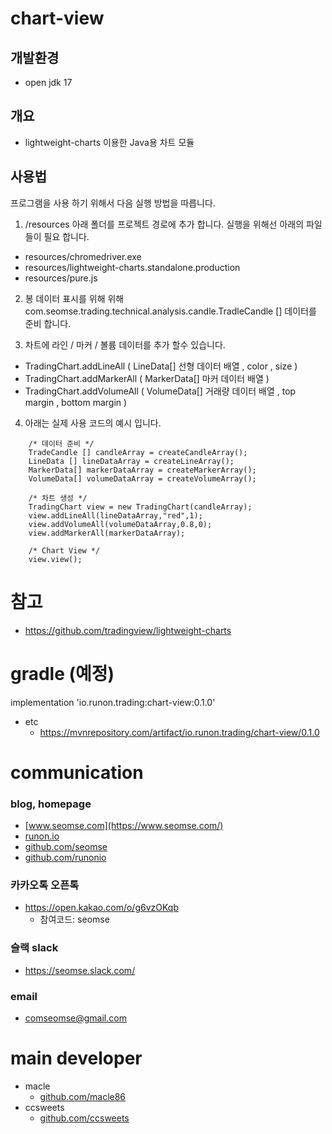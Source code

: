 # chart-view

## 개발환경
- open jdk 17

## 개요
- lightweight-charts 이용한 Java용 차트 모듈 

## 사용법
프로그램을 사용 하기 위해서 다음 실행 방법을 따릅니다.

1. /resources 아래 폴더를 프로젝트 경로에 추가 합니다. 실행을 위해선 아래의 파일들이 필요 합니다. 
 * resources/chromedriver.exe
 * resources/lightweight-charts.standalone.production
 * resources/pure.js

2. 봉 데이터 표시를 위해 위해 com.seomse.trading.technical.analysis.candle.TradleCandle [] 데이터를 준비 합니다.

3. 차트에 라인 / 마커 / 볼륨 데이터를 추가 할수 있습니다.
* TradingChart.addLineAll ( LineData[] 선형 데이터 배열 , color , size )
* TradingChart.addMarkerAll ( MarkerData[] 마커 데이터 배열 )
* TradingChart.addVolumeAll ( VolumeData[] 거래량 데이터 배열 , top margin , bottom margin )

4. 아래는 실제 사용 코드의 예시 입니다.

```
    /* 데이터 준비 */
    TradeCandle [] candleArray = createCandleArray();
    LineData [] lineDataArray = createLineArray();
    MarkerData[] markerDataArray = createMarkerArray();
    VolumeData[] volumeDataArray = createVolumeArray();

    /* 차트 생성 */
    TradingChart view = new TradingChart(candleArray);
    view.addLineAll(lineDataArray,"red",1);
    view.addVolumeAll(volumeDataArray,0.8,0);
    view.addMarkerAll(markerDataArray);
    
    /* Chart View */
    view.view();
```


# 참고
 - https://github.com/tradingview/lightweight-charts

# gradle (예정)
implementation 'io.runon.trading:chart-view:0.1.0'
- etc
    - https://mvnrepository.com/artifact/io.runon.trading/chart-view/0.1.0

# communication
### blog, homepage
- [www.seomse.com](https://www.seomse.com/)
- [runon.io](https://runon.io)
- [github.com/seomse](https://github.com/seomse)
- [github.com/runonio](https://github.com/runonio)


### 카카오톡 오픈톡
 - https://open.kakao.com/o/g6vzOKqb
     - 참여코드: seomse
### 슬랙 slack
- https://seomse.slack.com/

### email
 - comseomse@gmail.com
 
 
# main developer
 - macle
    -  [github.com/macle86](https://github.com/macle86)
 - ccsweets
    -  [github.com/ccsweets](https://github.com/ccsweets)